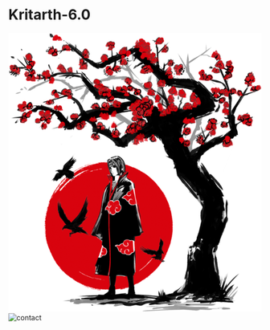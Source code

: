 # Kritarth-6.0
 
![](ban.png)
![contact](https://user-images.githubusercontent.com/101932418/159151053-0e54b2c5-2078-4487-9c9d-2388f810c724.png)
